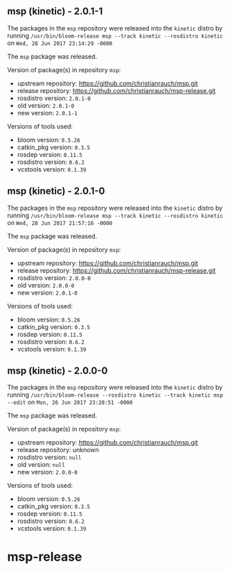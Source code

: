 ## msp (kinetic) - 2.0.1-1

The packages in the `msp` repository were released into the `kinetic` distro by running `/usr/bin/bloom-release msp --track kinetic --rosdistro kinetic` on `Wed, 28 Jun 2017 23:14:29 -0000`

The `msp` package was released.

Version of package(s) in repository `msp`:

- upstream repository: https://github.com/christianrauch/msp.git
- release repository: https://github.com/christianrauch/msp-release.git
- rosdistro version: `2.0.1-0`
- old version: `2.0.1-0`
- new version: `2.0.1-1`

Versions of tools used:

- bloom version: `0.5.26`
- catkin_pkg version: `0.3.5`
- rosdep version: `0.11.5`
- rosdistro version: `0.6.2`
- vcstools version: `0.1.39`


## msp (kinetic) - 2.0.1-0

The packages in the `msp` repository were released into the `kinetic` distro by running `/usr/bin/bloom-release msp --track kinetic --rosdistro kinetic` on `Wed, 28 Jun 2017 21:57:16 -0000`

The `msp` package was released.

Version of package(s) in repository `msp`:

- upstream repository: https://github.com/christianrauch/msp.git
- release repository: https://github.com/christianrauch/msp-release.git
- rosdistro version: `2.0.0-0`
- old version: `2.0.0-0`
- new version: `2.0.1-0`

Versions of tools used:

- bloom version: `0.5.26`
- catkin_pkg version: `0.3.5`
- rosdep version: `0.11.5`
- rosdistro version: `0.6.2`
- vcstools version: `0.1.39`


## msp (kinetic) - 2.0.0-0

The packages in the `msp` repository were released into the `kinetic` distro by running `/usr/bin/bloom-release --rosdistro kinetic --track kinetic msp --edit` on `Mon, 26 Jun 2017 23:28:51 -0000`

The `msp` package was released.

Version of package(s) in repository `msp`:

- upstream repository: https://github.com/christianrauch/msp.git
- release repository: unknown
- rosdistro version: `null`
- old version: `null`
- new version: `2.0.0-0`

Versions of tools used:

- bloom version: `0.5.26`
- catkin_pkg version: `0.3.5`
- rosdep version: `0.11.5`
- rosdistro version: `0.6.2`
- vcstools version: `0.1.39`


# msp-release
